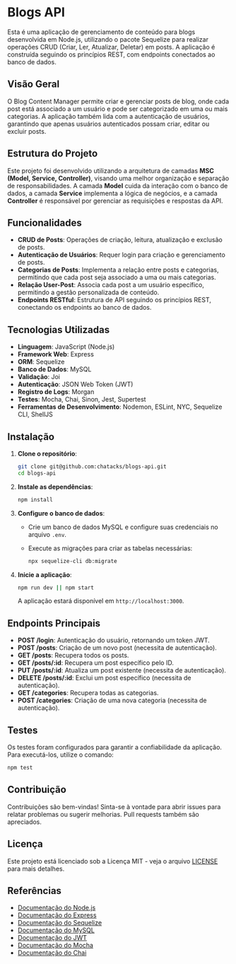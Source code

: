 # Blogs API

Esta é uma aplicação de gerenciamento de conteúdo para blogs desenvolvida em Node.js, utilizando o pacote Sequelize para realizar operações CRUD (Criar, Ler, Atualizar, Deletar) em posts. A aplicação é construída seguindo os princípios REST, com endpoints conectados ao banco de dados.

## Visão Geral

O Blog Content Manager permite criar e gerenciar posts de blog, onde cada post está associado a um usuário e pode ser categorizado em uma ou mais categorias. A aplicação também lida com a autenticação de usuários, garantindo que apenas usuários autenticados possam criar, editar ou excluir posts.

## Estrutura do Projeto

Este projeto foi desenvolvido utilizando a arquitetura de camadas **MSC (Model, Service, Controller)**, visando uma melhor organização e separação de responsabilidades. A camada **Model** cuida da interação com o banco de dados, a camada **Service** implementa a lógica de negócios, e a camada **Controller** é responsável por gerenciar as requisições e respostas da API.

## Funcionalidades

- **CRUD de Posts**: Operações de criação, leitura, atualização e exclusão de posts.
- **Autenticação de Usuários**: Requer login para criação e gerenciamento de posts.
- **Categorias de Posts**: Implementa a relação entre posts e categorias, permitindo que cada post seja associado a uma ou mais categorias.
- **Relação User-Post**: Associa cada post a um usuário específico, permitindo a gestão personalizada de conteúdo.
- **Endpoints RESTful**: Estrutura de API seguindo os princípios REST, conectando os endpoints ao banco de dados.

## Tecnologias Utilizadas

- **Linguagem**: JavaScript (Node.js)
- **Framework Web**: Express
- **ORM**: Sequelize
- **Banco de Dados**: MySQL
- **Validação**: Joi
- **Autenticação**: JSON Web Token (JWT)
- **Registro de Logs**: Morgan
- **Testes**: Mocha, Chai, Sinon, Jest, Supertest
- **Ferramentas de Desenvolvimento**: Nodemon, ESLint, NYC, Sequelize CLI, ShellJS

## Instalação

1. **Clone o repositório**:

   ```bash
   git clone git@github.com:chatacks/blogs-api.git
   cd blogs-api
   ```

2. **Instale as dependências**:

   ```bash
   npm install
   ```

3. **Configure o banco de dados**:

   - Crie um banco de dados MySQL e configure suas credenciais no arquivo `.env`.

   - Execute as migrações para criar as tabelas necessárias:

     ```bash
     npx sequelize-cli db:migrate
     ```

4. **Inicie a aplicação**:

   ```bash
   npm run dev || npm start
   ```

   A aplicação estará disponível em `http://localhost:3000`.

## Endpoints Principais

- **POST /login**: Autenticação do usuário, retornando um token JWT.
- **POST /posts**: Criação de um novo post (necessita de autenticação).
- **GET /posts**: Recupera todos os posts.
- **GET /posts/:id**: Recupera um post específico pelo ID.
- **PUT /posts/:id**: Atualiza um post existente (necessita de autenticação).
- **DELETE /posts/:id**: Exclui um post específico (necessita de autenticação).
- **GET /categories**: Recupera todas as categorias.
- **POST /categories**: Criação de uma nova categoria (necessita de autenticação).

## Testes

Os testes foram configurados para garantir a confiabilidade da aplicação. Para executá-los, utilize o comando:

```bash
npm test
```

## Contribuição

Contribuições são bem-vindas! Sinta-se à vontade para abrir issues para relatar problemas ou sugerir melhorias. Pull requests também são apreciados.

## Licença

Este projeto está licenciado sob a Licença MIT - veja o arquivo [LICENSE](LICENSE) para mais detalhes.

## Referências

- [Documentação do Node.js](https://nodejs.org/)
- [Documentação do Express](https://expressjs.com/)
- [Documentação do Sequelize](https://sequelize.org/)
- [Documentação do MySQL](https://dev.mysql.com/doc/)
- [Documentação do JWT](https://jwt.io/)
- [Documentação do Mocha](https://mochajs.org/)
- [Documentação do Chai](https://www.chaijs.com/)

